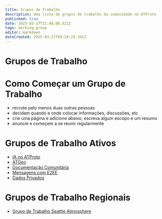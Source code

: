 ```yaml
---
title: Grupos de Trabalho
description: Uma lista de grupos de trabalho da comunidade no ATProto
published: true
date: 2025-03-27T21:48:00.621Z
tags: working group
editor: markdown
dateCreated: 2025-03-27T09:29:25.391Z
---
```


# Grupos de Trabalho

# Como Começar um Grupo de Trabalho

* recrute pelo menos duas outras pessoas
* decidam quando e onde colocar informações, discussões, etc
* crie uma página e adicione abaixo, escreva algum escopo e um resumo
* anuncie e começem a se reunir regularmente

# Grupos de Trabalho Ativos

* [IA no ATProto](https://wiki.atprotocol.community/en/working-groups/aiproto)
* [ATGeo](https://wiki.atprotocol.community/en/working-groups/atgeo)
* [Documentação Comunitária](/working-groups/community-documentation)
* [Mensagens com E2EE](https://wiki.atprotocol.community/en/working-groups/e2ee)
* [Dados Privados](https://wiki.atprotocol.community/en/working-groups/private-data)

# Grupos de Trabalho Regionais

* [Grupo de Trabalho Seattle Atmosphere](https://wiki.atprotocol.community/en/working-groups/seattle)
